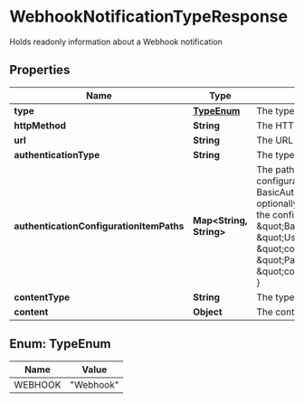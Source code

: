 

# WebhookNotificationTypeResponse

Holds readonly information about a Webhook notification

## Properties

| Name | Type | Description | Notes |
|------------ | ------------- | ------------- | -------------|
|**type** | [**TypeEnum**](#TypeEnum) | The type of delivery mechanism for this notification |  [optional] |
|**httpMethod** | **String** | The HTTP method such as GET, POST, etc. to use on the request |  [optional] |
|**url** | **String** | The URL to send the request to |  [optional] |
|**authenticationType** | **String** | The type of authentication to use on the request |  [optional] |
|**authenticationConfigurationItemPaths** | **Map&lt;String, String&gt;** | The paths of the Configuration Store configuration items that contain the authentication configuration. Each  authentication type requires different keys:  - Lusid - None required  - BasicAuth - Requires &#39;Username&#39; and &#39;Password&#39;  - BearerToken - Requires &#39;BearerToken&#39; and optionally &#39;BearerScheme&#39;     e.g. the following would be valid assuming that the config is present in the configuration store at the  specified paths:      \&quot;authenticationType\&quot;: \&quot;BasicAuth\&quot;,   \&quot;authenticationConfigurationItemPaths\&quot;: {   \&quot;Username\&quot;: \&quot;config://personal/myUserId/WebhookConfigurations/ExampleService/AdminUser\&quot;,   \&quot;Password\&quot;: \&quot;config://personal/myUserId/WebhookConfigurations/ExampleService/AdminPassword\&quot;   } |  [optional] |
|**contentType** | **String** | The type of the content e.g. Json |  [optional] |
|**content** | **Object** | The content of the request |  [optional] |



## Enum: TypeEnum

| Name | Value |
|---- | -----|
| WEBHOOK | &quot;Webhook&quot; |



